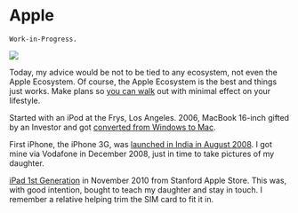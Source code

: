 # Apple

`Work-in-Progress.`

<a href="https://www.apple.com"><img class="small right" src="https://cdn.oinam.com/img/logo/apple-logo.svg"></a>

Today, my advice would be not to be tied to any ecosystem, not even the Apple Ecosystem. Of course, the Apple Ecosystem is the best and things just works. Make plans so [you can walk](/2025/can-i-walk-out/) out with minimal effect on your lifestyle.

Started with an iPod at the Frys, Los Angeles.
2006, MacBook 16-inch gifted by an Investor and got [converted from Windows to Mac](/2006/mac-convert-am-i/).

First iPhone, the iPhone 3G, was [launched in India in August 2008](/2008/iphone-3g-india-22-august/). I got mine via Vodafone in December 2008, just in time to take pictures of my daughter.

[iPad 1st Generation](https://en.wikipedia.org/wiki/IPad_(1st_generation)) in November 2010 from Stanford Apple Store. This was, with good intention, bought to teach my daughter and stay in touch. I remember a relative helping trim the SIM card to fit it in.

[^Apple]: [Apple](https://en.wikipedia.org/wiki/Apple_Inc.) was established on April 1, 1976 by Steve Jobs, Steve Wozniak and Ronald Wayne to sell the Apple I personal computer kit. “Apple Computer, Inc.” was incorporated January 3, 1977 without Wayne, who sold his share of the company back to Jobs and Wozniak for $800. It was renamed “Apple Inc.” in 2007.